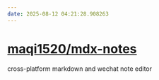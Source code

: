 ```yaml
---
date: 2025-08-12 04:21:28.908263
---
```


# [maqi1520/mdx-notes](https://github.com/maqi1520/mdx-notes)

cross-platform markdown and wechat note editor